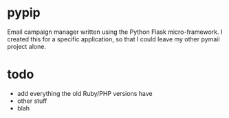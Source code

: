 pypip
=======

Email campaign manager written using the Python Flask micro-framework.  I created this for a specific application, so that I could leave my other pymail project alone.

todo
=======
- add everything the old Ruby/PHP versions have
- other stuff
- blah